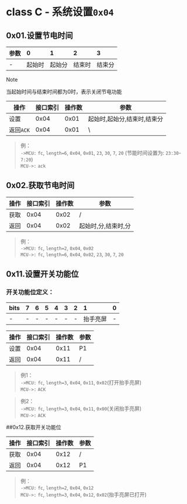 # class C - 系统设置`0x04`



## 0x01.设置节电时间

| 参数 | 0      | 1      | 2      | 3      |
| :--- | :----- | :----- | :----- | :----- |
| -    | 起始时 | 起始分 | 结束时 | 结束分 |

> [!NOTE]
> 当起始时间与结束时间都为0时，表示关闭节电功能

| 操作 | 接口索引 | 操作数  | 参数   |
| ---- | ---- | ---- | ---- |
| 设置 | 0x04 | 0x01 | 起始时,起始分,结束时,结束分 |
| 返回`ACK` | 0x04 | 0x01 | \ |

> 例：  
> `->MCU:` `fc`, `length=6`, `0x04`, `0x01`, `23`, `30`, `7`, `20`  (节能时间设置为: `23:30`-`7:20`)  
> `MCU->:` `ack`  



## 0x02.获取节电时间

| 操作 | 接口索引 | 操作数  | 参数   |
| ---- | ---- | ---- | ---- |
| 获取 | 0x04 | 0x02 | / |
| 返回 | 0x04 | 0x02 | 起始时,分,结束时,分 |

> 例：  
> `->MCU:` `fc`, `length=2`, `0x04`, `0x02`  
> `MCU->:` `fc`, `length=6`, `0x04`, `0x02`, `23`, `30`, `7`, `20`  



## 0x11.设置开关功能位

### 开关功能位定义：

| bits | 7    | 6    | 5    | 4    | 3    | 2    | 1        | 0    |
| :--- | :--- | :--- | :--- | :--- | :--- | :--- | :------- | :--- |
| -    | -    | -    | -    | -    | -    | -    | 抬手亮屏 | -    |

| 操作 | 接口索引 | 操作数 | 参数 |
| ---- | -------- | ------ | ---- |
| 设置 | 0x04     | 0x11   | P1   |
| 返回 | 0x04     | 0x11   | /    |

> 例1：  
> `->MCU:` `fc`, `length=3`, `0x04`, `0x11`, `0x02`(打开抬手亮屏)  
> `MCU->:` `ACK`  

> 例2：  
> `->MCU:` `fc`, `length=3`, `0x04`, `0x11`, `0x00`(关闭抬手亮屏)  
> `MCU->:` `ACK`  

##0x12.获取开关功能位

| 操作 | 接口索引 | 操作数 | 参数 |
| ---- | -------- | ------ | ---- |
| 获取 | 0x04     | 0x12   | /    |
| 返回 | 0x04     | 0x12   | P1   |

> 例：  
> `->MCU:` `fc`, `length=2`, `0x04`, `0x12`  
> `MCU->:` `fc`, `length=3`, `0x04`, `0x12`, `0x02`(抬手亮屏已打开)
